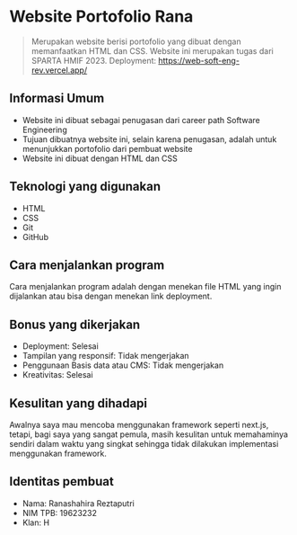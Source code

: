 # Website Portofolio Rana
> Merupakan website berisi portofolio yang dibuat dengan memanfaatkan HTML dan CSS. Website ini merupakan tugas dari SPARTA HMIF 2023.
> Deployment: https://web-soft-eng-rev.vercel.app/

## Informasi Umum
- Website ini dibuat sebagai penugasan dari career path Software Engineering
- Tujuan dibuatnya website ini, selain karena penugasan, adalah untuk menunjukkan portofolio dari pembuat website
- Website ini dibuat dengan HTML dan CSS


## Teknologi yang digunakan
- HTML
- CSS
- Git
- GitHub


## Cara menjalankan program
Cara menjalankan program adalah dengan menekan file HTML yang ingin dijalankan atau bisa dengan menekan link deployment.


## Bonus yang dikerjakan
- Deployment: Selesai
- Tampilan yang responsif: Tidak mengerjakan
- Penggunaan Basis data atau CMS: Tidak mengerjakan
- Kreativitas: Selesai


## Kesulitan yang dihadapi
Awalnya saya mau mencoba menggunakan framework seperti next.js, tetapi, bagi saya yang sangat pemula, masih kesulitan untuk 
memahaminya sendiri dalam waktu yang singkat sehingga tidak dilakukan implementasi menggunakan framework.


## Identitas pembuat
- Nama: Ranashahira Reztaputri
- NIM TPB: 19623232
- Klan: H
